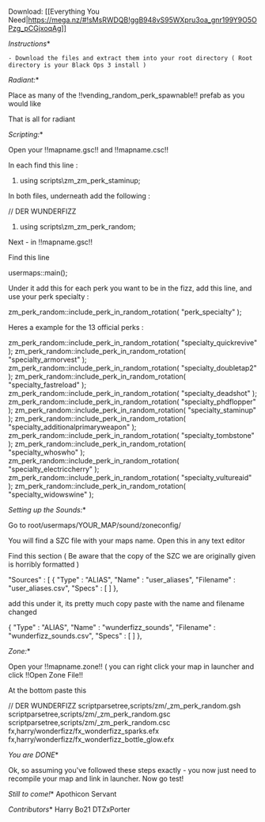 Download: [[Everything You Need|https://mega.nz/#!sMsRWDQB!ggB948vS95WXpru3oa_gnr199Y9O5OPzg_pCGjxoqAg]]

  *Instructions**

    - Download the files and extract them into your root directory ( Root directory is your Black Ops 3 install )

  *Radiant:**

Place as many of the !!vending_random_perk_spawnable!! prefab as you would like

That is all for radiant

  *Scripting:**

Open your !!mapname.gsc!! and !!mapname.csc!!

In each find this line :

1. using scripts\zm\_zm_perk_staminup;

In both files, underneath add the following :

// DER WUNDERFIZZ
1. using scripts\zm\_zm_perk_random;


Next - in !!mapname.gsc!!

Find this line


usermaps::main();


Under it add this for each perk you want to be in the fizz, add this line, and use your perk specialty :


zm_perk_random::include_perk_in_random_rotation( "perk_specialty" );


Heres a example for the 13 official perks :


zm_perk_random::include_perk_in_random_rotation( "specialty_quickrevive" );
zm_perk_random::include_perk_in_random_rotation( "specialty_armorvest" );
zm_perk_random::include_perk_in_random_rotation( "specialty_doubletap2" );
zm_perk_random::include_perk_in_random_rotation( "specialty_fastreload" );
zm_perk_random::include_perk_in_random_rotation( "specialty_deadshot" );
zm_perk_random::include_perk_in_random_rotation( "specialty_phdflopper" );
zm_perk_random::include_perk_in_random_rotation( "specialty_staminup" );
zm_perk_random::include_perk_in_random_rotation( "specialty_additionalprimaryweapon" );
zm_perk_random::include_perk_in_random_rotation( "specialty_tombstone" );
zm_perk_random::include_perk_in_random_rotation( "specialty_whoswho" );
zm_perk_random::include_perk_in_random_rotation( "specialty_electriccherry" );
zm_perk_random::include_perk_in_random_rotation( "specialty_vultureaid" );
zm_perk_random::include_perk_in_random_rotation( "specialty_widowswine" );


  *Setting up the Sounds:**

Go to root/usermaps/YOUR_MAP/sound/zoneconfig/

You will find a SZC file with your maps name. Open this in any text editor

Find this section ( Be aware that the copy of the SZC we are originally given is horribly formatted )

"Sources" : [
{
	"Type" : "ALIAS",
	"Name" : "user_aliases",
	"Filename" : "user_aliases.csv",
	"Specs" : [ ] 
},

add this under it, its pretty much copy paste with the name and filename changed

{
"Type" : "ALIAS",
"Name" : "wunderfizz_sounds",
"Filename" : "wunderfizz_sounds.csv",
"Specs" : [ ] 
},


  *Zone:**

Open your !!mapname.zone!! ( you can right click your map in launcher and click !!Open Zone File!!

At the bottom paste this


// DER WUNDERFIZZ
scriptparsetree,scripts/zm/_zm_perk_random.gsh
scriptparsetree,scripts/zm/_zm_perk_random.gsc
scriptparsetree,scripts/zm/_zm_perk_random.csc
fx,harry/wonderfizz/fx_wonderfizz_sparks.efx
fx,harry/wonderfizz/fx_wonderfizz_bottle_glow.efx


  *You are DONE**

Ok, so assuming you've followed these steps exactly - you now just need to recompile your map and link in launcher. Now go test!

  *Still to come!**
Apothicon Servant

  *Contributors**
Harry Bo21
DTZxPorter